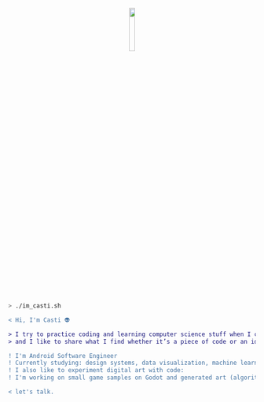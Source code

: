 <a href="https://media.giphy.com/media/3o6gDYSYjPs9ysOzu0/giphy.gif" width="100%" height="auto"/></a>
<div id="header" align="center">
  <img src="https://66.media.tumblr.com/tumblr_mcfql2kXpV1rfjowdo1_500.gif" width="15%" height="auto"/>
</div>

```zsh
> ./im_casti.sh
```

```diff
< Hi, I'm Casti 👽

> I try to practice coding and learning computer science stuff when I can.
> and I like to share what I find whether it’s a piece of code or an idea.

! I'm Android Software Engineer
! Currently studying: design systems, data visualization, machine learning and kotlin
! I also like to experiment digital art with code:
! I'm working on small game samples on Godot and generated art (algorithmically)

< let's talk.  
```
